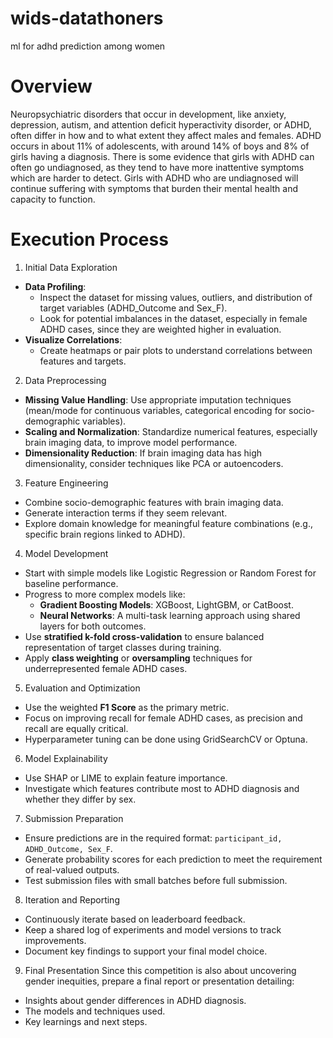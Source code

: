 # wids-datathoners
ml for adhd prediction among women

# Overview
Neuropsychiatric disorders that occur in development, like anxiety, depression, autism, and attention deficit hyperactivity disorder, or ADHD, often differ in how and to what extent they affect males and females. ADHD occurs in about 11% of adolescents, with around 14% of boys and 8% of girls having a diagnosis. There is some evidence that girls with ADHD can often go undiagnosed, as they tend to have more inattentive symptoms which are harder to detect. Girls with ADHD who are undiagnosed will continue suffering with symptoms that burden their mental health and capacity to function.

# Execution Process

1. Initial Data Exploration
- **Data Profiling**: 
  - Inspect the dataset for missing values, outliers, and distribution of target variables (ADHD_Outcome and Sex_F).
  - Look for potential imbalances in the dataset, especially in female ADHD cases, since they are weighted higher in evaluation.
- **Visualize Correlations**: 
  - Create heatmaps or pair plots to understand correlations between features and targets.

2. Data Preprocessing
- **Missing Value Handling**: Use appropriate imputation techniques (mean/mode for continuous variables, categorical encoding for socio-demographic variables).
- **Scaling and Normalization**: Standardize numerical features, especially brain imaging data, to improve model performance.
- **Dimensionality Reduction**: If brain imaging data has high dimensionality, consider techniques like PCA or autoencoders.

3. Feature Engineering
- Combine socio-demographic features with brain imaging data.
- Generate interaction terms if they seem relevant.
- Explore domain knowledge for meaningful feature combinations (e.g., specific brain regions linked to ADHD).

4. Model Development
- Start with simple models like Logistic Regression or Random Forest for baseline performance.
- Progress to more complex models like:
  - **Gradient Boosting Models**: XGBoost, LightGBM, or CatBoost.
  - **Neural Networks**: A multi-task learning approach using shared layers for both outcomes.
- Use **stratified k-fold cross-validation** to ensure balanced representation of target classes during training.
- Apply **class weighting** or **oversampling** techniques for underrepresented female ADHD cases.

5. Evaluation and Optimization
- Use the weighted **F1 Score** as the primary metric.
- Focus on improving recall for female ADHD cases, as precision and recall are equally critical.
- Hyperparameter tuning can be done using GridSearchCV or Optuna.
  
6. Model Explainability
- Use SHAP or LIME to explain feature importance.
- Investigate which features contribute most to ADHD diagnosis and whether they differ by sex.

7. Submission Preparation
- Ensure predictions are in the required format: `participant_id, ADHD_Outcome, Sex_F`.
- Generate probability scores for each prediction to meet the requirement of real-valued outputs.
- Test submission files with small batches before full submission.

8. Iteration and Reporting
- Continuously iterate based on leaderboard feedback.
- Keep a shared log of experiments and model versions to track improvements.
- Document key findings to support your final model choice.

9. Final Presentation
Since this competition is also about uncovering gender inequities, prepare a final report or presentation detailing:
- Insights about gender differences in ADHD diagnosis.
- The models and techniques used.
- Key learnings and next steps.
